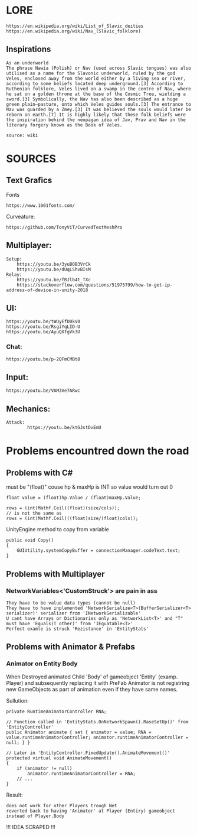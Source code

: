 # LORE
```
https://en.wikipedia.org/wiki/List_of_Slavic_deities
https://en.wikipedia.org/wiki/Nav_(Slavic_folklore)

```
## Inspirations
```
As an underworld
The phrase Nawia (Polish) or Nav (used across Slavic tongues) was also utilised as a name for the Slavonic underworld, ruled by the god Veles, enclosed away from the world either by a living sea or river, according to some beliefs located deep underground.[3] According to Ruthenian folklore, Veles lived on a swamp in the centre of Nav, where he sat on a golden throne at the base of the Cosmic Tree, wielding a sword.[3] Symbolically, the Nav has also been described as a huge green plain—pasture, onto which Veles guides souls.[3] The entrance to Nav was guarded by a Zmey.[3] It was believed the souls would later be reborn on earth.[7] It is highly likely that these folk beliefs were the inspiration behind the neopagan idea of Jav, Prav and Nav in the literary forgery known as the Book of Veles.

source: wiki
```
# SOURCES

## Text Grafics
Fonts
```
https://www.1001fonts.com/
```
Curveature:
```
https://github.com/TonyViT/CurvedTextMeshPro
```
## Multiplayer:
```        
Setup:
    https://youtu.be/3yuBOB3VrCk
    https://youtu.be/dUqLShvBIsM
Relay: 
    https://youtu.be/fRJlb4t_TXc
    https://stackoverflow.com/questions/51975799/how-to-get-ip-address-of-device-in-unity-2018
```
## UI:
```
https://youtu.be/tWUyEfD0kV0
https://youtu.be/RsgiYqLID-U
https://youtu.be/AyuQXfgVk3U
```
### Chat:
```
https://youtu.be/p-2QFmCMBt8
```
## Input:
```
https://youtu.be/VAM3Ve7ARwc
```
## Mechanics:
```
Attack:
        https://youtu.be/ktGJstDvEmU
```

# Problems encountred down the road

## Problems with C#
must be "(float)" couse hp & maxHp is INT so value would turn out 0
```
float value = (float)hp.Value / (float)maxHp.Value;
```
```
rows = (int)Mathf.Ceil((float)(size/cols));
// is not the same as
rows = (int)Mathf.Ceil(((float)size/(float)cols));
```
UnityEngine method to copy from variable
```
public void Copy()
{
    GUIUtility.systemCopyBuffer = connectionManager.codeText.text;
}
```

## Problems with Multiplayer

### NetworkVariables<'CustomStruck'> are pain in ass 
```
They have to be value data types (cannot be null)
They have to have inplemented 'NetworkSerialize<T>(BufferSerializer<T> serializer)' serializer from 'INetworkSerializable'
U cant have Arrays or Dictionaries only as 'NetworkList<T>' and "T" must have 'Equals(T other)' from 'IEquatable<T>'
Perfect examle is struck 'Rezistance' in 'EntityStats'
```

## Problems with Animator & Prefabs

### Animator on Entity Body
When Destroyed animated Child 'Body' of gameobject 'Entity' (examp. Player) and subsequently replacing it with PreFab Animator is not registring new GameObjects as part of animation even if they have same names.

Sullution:
```
private RuntimeAnimatorController RNA;

// Function called in 'EntityStats.OnNetworkSpawn().RaseSetUp()' from 'EntityController'
public Animator animate { set { animator = value; RNA = value.runtimeAnimatorController; animator.runtimeAnimatorController = null; } }

// Later in 'EntityController.FixedUpdate().AnimateMovement()'
protected virtual void AnimateMovement()
{
    if (animator != null)
        animator.runtimeAnimatorController = RNA;
    // ...
}
```
Result:
```
does not work for other Players trough Net
reverted back to having 'Animator' at Player (Entiry) gameobject instead of Player.Body
```
!!! IDEA SCRAPED !!!